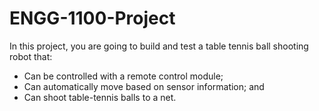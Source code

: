 # ENGG-1100-Project

In this project, you are going to build and test a table tennis ball shooting robot that:
* Can be controlled with a remote control module;
* Can automatically move based on sensor information; and
* Can shoot table-tennis balls to a net.
